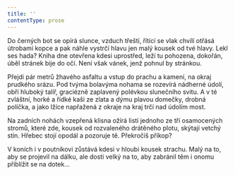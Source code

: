 ```yaml
---
title: ''
contentType: prose
---
```


<section>

Do černých bot se opírá slunce, vzduch třeští, řítící se vlak chvílí otřásá útrobami kopce a pak náhle vystrčí hlavu jen malý kousek od tvé hlavy. Lekl ses hada? Kniha dne otevřena kdesi uprostřed, leží tu pohozena, dokořán, úběl stránek bije do očí. Není však vánek, jenž pohnul by stránkou.

Přejdi pár metrů žhavého asfaltu a vstup do prachu a kamení, na okraj prudkého srázu. Pod tvýma bolavýma nohama se rozevírá nádherné údolí, obří hluboký talíř, graciézně zaplavený polévkou slunečního svitu. A v té zvláštní, horké a řídké kaši ze zlata a dýmu plavou domečky, drobná políčka, a jako lžíce napřažená z okraje na kraj trčí nad údolím most.

Na zadních nohách vzepřená klisna ožírá listí jednoho ze tří osamocených stromů, které zde, kousek od rozvaleného drátěného plotu, skýtají vetchý stín. Hřebec stojí opodál a pozoruje tě. Překročíš příkop?

V koních i v poutníkovi zůstává kdesi v hloubi kousek strachu. Malý na to, aby se projevil na dálku, ale dosti velký na to, aby zabránil těm i onomu přiblížit se na dotek…

</section>

